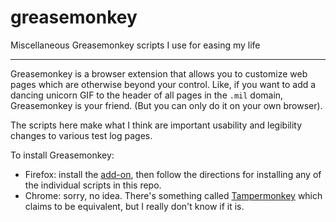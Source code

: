 # greasemonkey
Miscellaneous Greasemonkey scripts I use for easing my life

-----------

Greasemonkey is a browser extension that allows you to customize
web pages which are otherwise beyond your control. Like, if you
want to add a dancing unicorn GIF to the header of all pages
in the `.mil` domain, Greasemonkey is your friend. (But you can
only do it on your own browser).

The scripts here make what I think are important usability and
legibility changes to various test log pages.

To install Greasemonkey:
* Firefox: install the [add-on](https://addons.mozilla.org/en-US/firefox/addon/greasemonkey/), then follow the directions for installing any of the individual scripts in this repo.
* Chrome: sorry, no idea. There's something called [Tampermonkey](https://chrome.google.com/webstore/detail/tampermonkey/dhdgffkkebhmkfjojejmpbldmpobfkfo) which claims to be equivalent, but I really don't know if it is.
